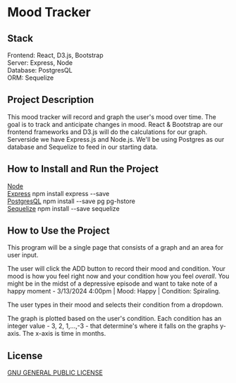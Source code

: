 # Mood Tracker

## Stack
Frontend: React, D3.js, Bootstrap <br>
Server: Express, Node <br>
Database: PostgresQL <br>
ORM: Sequelize

## Project Description
This mood tracker will record and graph the user's mood over time. The goal is to track and anticipate changes in mood. React & Bootstrap are our frontend frameworks and D3.js will do the calculations for our graph. Serverside we have Express.js and Node.js. We'll be using Postgres as our database and Sequelize to feed in our starting data.

## How to Install and Run the Project
[Node](https://nodejs.org/en/download/)<br>
[Express](https://expressjs.com/) npm install express --save<br>
[PostgresQL](https://www.postgresql.org/download/) npm install --save pg pg-hstore<br>
[Sequelize](https://sequelize.org/docs/v6/getting-started/) npm install --save sequelize<br>

## How to Use the Project
This program will be a single page that consists of a graph and an area for user input.

The user will click the ADD button to record their mood and condition. Your mood is how you feel right now and your condition how you feel *overall*. You might be in the midst of a depressive episode and want to take note of a happy moment - 3/13/2024 4:00pm | Mood: Happy | Condition: Spiraling.

The user types in their mood and selects their condition from a dropdown.

The graph is plotted based on the user's condition. Each condition has an integer value - 3, 2, 1,...,-3 - that determine's where it falls on the graphs y-axis. The x-axis is time in months.

## License
[GNU GENERAL PUBLIC LICENSE](LICENSE)
